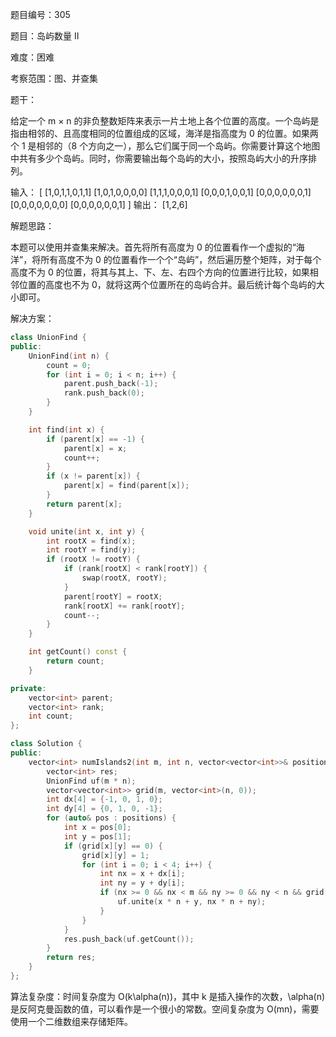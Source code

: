 题目编号：305

题目：岛屿数量 II

难度：困难

考察范围：图、并查集

题干：

给定一个 m × n 的非负整数矩阵来表示一片土地上各个位置的高度。一个岛屿是指由相邻的、且高度相同的位置组成的区域，海洋是指高度为 0 的位置。如果两个 1 是相邻的（8 个方向之一），那么它们属于同一个岛屿。你需要计算这个地图中共有多少个岛屿。同时，你需要输出每个岛屿的大小，按照岛屿大小的升序排列。

输入：
[
  [1,0,1,1,0,1,1]
  [1,0,1,0,0,0,0]
  [1,1,1,0,0,0,1]
  [0,0,0,1,0,0,1]
  [0,0,0,0,0,0,1]
  [0,0,0,0,0,0,0]
  [0,0,0,0,0,0,1]
]
输出：
[1,2,6]

解题思路：

本题可以使用并查集来解决。首先将所有高度为 0 的位置看作一个虚拟的“海洋”，将所有高度不为 0 的位置看作一个个“岛屿”，然后遍历整个矩阵，对于每个高度不为 0 的位置，将其与其上、下、左、右四个方向的位置进行比较，如果相邻位置的高度也不为 0，就将这两个位置所在的岛屿合并。最后统计每个岛屿的大小即可。

解决方案：

```cpp
class UnionFind {
public:
    UnionFind(int n) {
        count = 0;
        for (int i = 0; i < n; i++) {
            parent.push_back(-1);
            rank.push_back(0);
        }
    }

    int find(int x) {
        if (parent[x] == -1) {
            parent[x] = x;
            count++;
        }
        if (x != parent[x]) {
            parent[x] = find(parent[x]);
        }
        return parent[x];
    }

    void unite(int x, int y) {
        int rootX = find(x);
        int rootY = find(y);
        if (rootX != rootY) {
            if (rank[rootX] < rank[rootY]) {
                swap(rootX, rootY);
            }
            parent[rootY] = rootX;
            rank[rootX] += rank[rootY];
            count--;
        }
    }

    int getCount() const {
        return count;
    }

private:
    vector<int> parent;
    vector<int> rank;
    int count;
};

class Solution {
public:
    vector<int> numIslands2(int m, int n, vector<vector<int>>& positions) {
        vector<int> res;
        UnionFind uf(m * n);
        vector<vector<int>> grid(m, vector<int>(n, 0));
        int dx[4] = {-1, 0, 1, 0};
        int dy[4] = {0, 1, 0, -1};
        for (auto& pos : positions) {
            int x = pos[0];
            int y = pos[1];
            if (grid[x][y] == 0) {
                grid[x][y] = 1;
                for (int i = 0; i < 4; i++) {
                    int nx = x + dx[i];
                    int ny = y + dy[i];
                    if (nx >= 0 && nx < m && ny >= 0 && ny < n && grid[nx][ny] == 1) {
                        uf.unite(x * n + y, nx * n + ny);
                    }
                }
            }
            res.push_back(uf.getCount());
        }
        return res;
    }
};
```

算法复杂度：时间复杂度为 O(k\alpha(n))，其中 k 是插入操作的次数，\alpha(n) 是反阿克曼函数的值，可以看作是一个很小的常数。空间复杂度为 O(mn)，需要使用一个二维数组来存储矩阵。